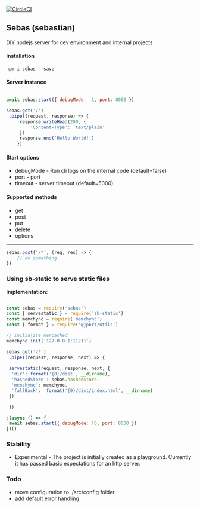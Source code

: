 [![CircleCI](https://circleci.com/gh/jp6rt/sebas.svg?style=svg)](https://circleci.com/gh/jp6rt/sebas)

## Sebas (sebastian)

DIY nodejs server for dev environment and internal projects

#### Installation

```
npm i sebas --save
```

#### Server instance

```javascript

await sebas.start({ debugMode: !1, port: 8000 })

sebas.get('/')
 .pipe((request, response) => {
	 response.writeHead(200, {
		 'Content-Type': 'text/plain'
	 })
	 response.end('Hello World!')
	})

```
#### Start options

* debugMode - Run cli logs on the internal code (default=false)
* port - port
* timeout - server timeout (default=5000)

#### Supported methods

* get
* post
* put
* delete
* options

****

```javascript
sebas.post('/*', (req, res) => {
	// do something
})
```

### Using sb-static to serve static files


**Implementation:**

```javascript

const sebas = require('sebas')
const { servestatic } = require('sb-static')
const memchync = require('memchync')
const { format } = require('@jp6rt/utils')

// initialize memcached
memchync.init('127.0.0.1:11211')

sebas.get('/*')
 .pipe((request, response, next) => {
		
 servestatic(request, response, next, {
  'dir': format('{0}/dist', __dirname),
  'hashedStore': sebas.hashedStore,
  'memchync': memchync,
  'fallBack':  format('{0}/dist/index.html', __dirname)
 })

 })

;(async () => {
 await sebas.start({ debugMode: !0, port: 8000 })
})()

```

### Stability

* Experimental - The project is initially created as a playground. Currently it has passed basic expectations for an http server.


### Todo

* move configuration to ./src/config folder
* add default error handling
